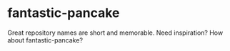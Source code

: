 # fantastic-pancake
Great repository names are short and memorable. Need inspiration? How about fantastic-pancake?
